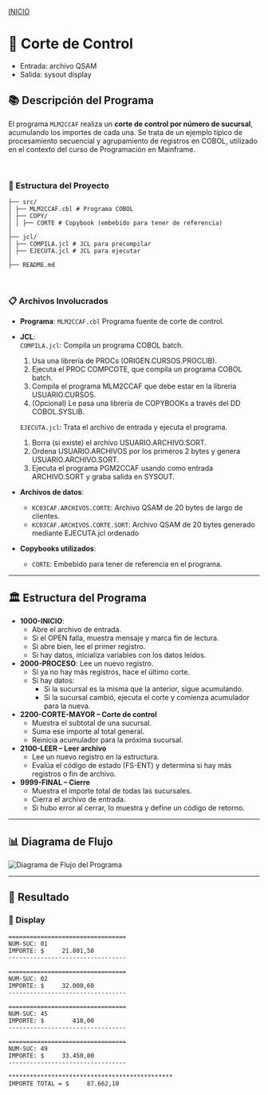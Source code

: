 [INICIO](/)
# 📄 Corte de Control
- Entrada: archivo QSAM
- Salida: sysout display
## 📚 Descripción del Programa
El programa `MLM2CCAF` realiza un **corte de control por número de sucursal**, acumulando los importes de cada una. Se trata de un ejemplo típico de procesamiento secuencial y agrupamiento de registros en COBOL, utilizado en el contexto del curso de Programación en Mainframe.

</br>

### 🚀 Estructura del Proyecto

```
├── src/
│ ├── MLM2CCAF.cbl # Programa COBOL 
│ ├── COPY/
│ │ ├── CORTE # Copybook (embebido para tener de referencia)
│
├── jcl/
│ ├── COMPILA.jcl # JCL para precompilar
│ ├── EJECUTA.jcl # JCL para ejecutar
│
├── README.md
```
</br>

### 📋 Archivos Involucrados

- **Programa**: `MLM2CCAF.cbl` Programa fuente de corte de control.
- **JCL**: \
`COMPILA.jcl`: Compila un programa COBOL batch.
  1. Usa una librería de PROCs (ORIGEN.CURSOS.PROCLIB).
  2. Ejecuta el PROC COMPCOTE, que compila un programa COBOL batch.
  3. Compila el programa MLM2CCAF que debe estar en la librería USUARIO.CURSOS.
  4. (Opcional) Le pasa una librería de COPYBOOKs a través del DD COBOL.SYSLIB. 

  `EJECUTA.jcl`: Trata el archivo de entrada y ejecuta el programa.
  1. Borra (si existe) el archivo USUARIO.ARCHIVO.SORT.
  2. Ordena USUARIO.ARCHIVOS por los primeros 2 bytes y genera USUARIO.ARCHIVO.SORT.
  3. Ejecuta el programa PGM2CCAF usando como entrada ARCHIVO.SORT y graba salida en SYSOUT.


- **Archivos de datos**:
  - `KC03CAF.ARCHIVOS.CORTE`: Archivo QSAM de 20 bytes de largo de clientes. 
  - `KC03CAF.ARCHIVOS.CORTE.SORT`: Archivo QSAM de 20 bytes generado mediante EJECUTA.jcl ordenado 
- **Copybooks utilizados**:
  - `CORTE`: Embebido para tener de referencia en el programa.
---

## 🏛️ Estructura del Programa 
- **1000-INICIO**: 
  - Abre el archivo de entrada.
  - Si el OPEN falla, muestra mensaje y marca fin de lectura.
  - Si abre bien, lee el primer registro.
  - Si hay datos, inicializa variables con los datos leídos.
- **2000-PROCESO**: 
Lee un nuevo registro.
  - Si ya no hay más registros, hace el último corte.
  - Si hay datos:
    - Si la sucursal es la misma que la anterior, sigue acumulando.
    - Si la sucursal cambió, ejecuta el corte y comienza acumulador para la nueva.
- **2200-CORTE-MAYOR – Corte de control**
  - Muestra el subtotal de una sucursal.
  - Suma ese importe al total general.
  - Reinicia acumulador para la próxima sucursal.
- **2100-LEER – Leer archivo**
  - Lee un nuevo registro en la estructura.
  - Evalúa el código de estado (FS-ENT) y determina si hay más registros o fin de archivo.
- **9999-FINAL – Cierre**
  - Muestra el importe total de todas las sucursales.
  - Cierra el archivo de entrada.
  - Si hubo error al cerrar, lo muestra y define un código de retorno.

---
## 📊 Diagrama de Flujo
<image src="./GRAFICO.png" alt="Diagrama de Flujo del Programa">

--- 

## 🎯 Resultado

### 💬 Display 
```TEXT
=================================                                  
NUM-SUC: 01 
IMPORTE: $     21.801,50                                           
---------------------------------                                  
            
=================================                                  
NUM-SUC: 02 
IMPORTE: $     32.000,60                                           
---------------------------------                                  
            
=================================                                  
NUM-SUC: 45 
IMPORTE: $        410,00                                           
---------------------------------                                  
            
=================================                                  
NUM-SUC: 49 
IMPORTE: $     33.450,00                                           
---------------------------------                                  
            
**********************************************                     
IMPORTE TOTAL = $     87.662,10                                    
```